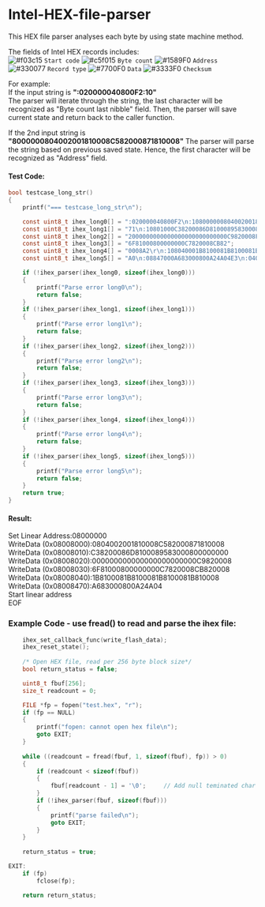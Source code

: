 # Intel-HEX-file-parser

This HEX file parser analyses each byte by using state machine method.

The fields of Intel HEX records includes: <br />
![#f03c15](https://via.placeholder.com/15/f03c15/000000?text=+) `Start code`
![#c5f015](https://via.placeholder.com/15/c5f015/000000?text=+) `Byte count`
![#1589F0](https://via.placeholder.com/15/1589F0/000000?text=+) `Address`
![#330077](https://via.placeholder.com/15/330077/000000?text=+) `Record type`
![#7700F0](https://via.placeholder.com/15/7700F0/000000?text=+) `Data`
![#3333F0](https://via.placeholder.com/15/3333F0/000000?text=+) `Checksum`

For example:<br/>
If the input string is <b>":020000040800F2:10"</b><br/>
The parser will iterate through the string, the last character will be recognized as "Byte count last nibble" field.
Then, the parser will save current state and return back to the caller function.

If the 2nd input string is <b>"8000000804002001810008C582000871810008"</b>
The parser will parse the string based on previous saved state. Hence, the first character will be recognized as "Address" field.

#### Test Code:
```C
bool testcase_long_str()
{
    printf("=== testcase_long_str\n");

    const uint8_t ihex_long0[] = ":020000040800F2\n:108000000804002001810008C582000871810008";
    const uint8_t ihex_long1[] = "71\n:10801000C38200086D8100089583000800000000FD\r\n:1080";
    const uint8_t ihex_long2[] = "2000000000000000000000000000C9820008FD\n:10803000";
    const uint8_t ihex_long3[] = "6F81000800000000C7820008CB82";
    const uint8_t ihex_long4[] = "0008A2\r\n:108040001B8100081B8100081B8100081B810008";
    const uint8_t ihex_long5[] = "A0\n:08847000A683000800A24A04E3\n:04000005080080ED82\n:00000001FF";

    if (!ihex_parser(ihex_long0, sizeof(ihex_long0)))
    {
        printf("Parse error long0\n");
        return false;
    }
    if (!ihex_parser(ihex_long1, sizeof(ihex_long1)))
    {
        printf("Parse error long1\n");
        return false;
    }
    if (!ihex_parser(ihex_long2, sizeof(ihex_long2)))
    {
        printf("Parse error long2\n");
        return false;
    }
    if (!ihex_parser(ihex_long3, sizeof(ihex_long3)))
    {
        printf("Parse error long3\n");
        return false;
    }
    if (!ihex_parser(ihex_long4, sizeof(ihex_long4)))
    {
        printf("Parse error long4\n");
        return false;
    }
    if (!ihex_parser(ihex_long5, sizeof(ihex_long5)))
    {
        printf("Parse error long5\n");
        return false;
    }
    return true;
}
```

#### Result: <br/>
Set Linear Address:08000000 <br/>
WriteData (0x08008000):0804002001810008C582000871810008 <br/>
WriteData (0x08008010):C38200086D8100089583000800000000 <br/>
WriteData (0x08008020):000000000000000000000000C9820008 <br/>
WriteData (0x08008030):6F81000800000000C7820008CB820008 <br/>
WriteData (0x08008040):1B8100081B8100081B8100081B810008 <br/>
WriteData (0x08008470):A683000800A24A04 <br/>
Start linear address <br/>
EOF

### Example Code - use fread() to read and parse the ihex file:
```C
    ihex_set_callback_func(write_flash_data);
    ihex_reset_state();
    
    /* Open HEX file, read per 256 byte block size*/
    bool return_status = false;

    uint8_t fbuf[256];
    size_t readcount = 0;

    FILE *fp = fopen("test.hex", "r");
    if (fp == NULL)
    {
        printf("fopen: cannot open hex file\n");
        goto EXIT;
    }
    
    while ((readcount = fread(fbuf, 1, sizeof(fbuf), fp)) > 0)
    {
        if (readcount < sizeof(fbuf))
        {
            fbuf[readcount - 1] = '\0';     // Add null teminated char
        }
        if (!ihex_parser(fbuf, sizeof(fbuf)))
        {
            printf("parse failed\n");
            goto EXIT;
        }
    }
    
    return_status = true;

EXIT:
    if (fp)
        fclose(fp);

    return return_status;
```
